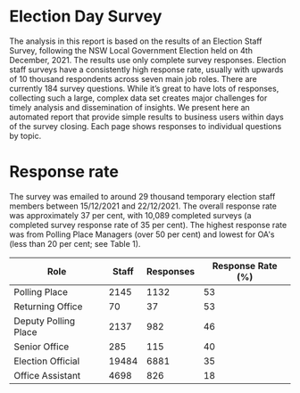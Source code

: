 # Election Day Survey
The analysis in this report is based on the results of an Election Staff Survey, following the 
NSW Local Government Election held on 4th December, 2021. The results use only complete survey 
responses. Election staff surveys have a consistently high response rate, usually with upwards of 
10 thousand respondents across seven main job roles. There are currently 184 survey questions.
While it’s great to have lots of responses, collecting such a large, complex data set creates 
major challenges for timely analysis and dissemination of insights. We present here an automated 
report that provide simple results to business users within days of the survey closing. 
Each page shows responses to individual questions by topic.



# **Response rate** 
The survey was emailed to around 29 thousand temporary election staff members between 15/12/2021 and 22/12/2021. 
The overall response rate was approximately 37 per cent, with 10,089 completed surveys (a completed survey response 
rate of 35 per cent). The highest response rate was from Polling Place Managers (over 50 per cent) and lowest for 
OA's (less than 20 per cent; see Table 1). 


| Role                 | Staff | Responses | Response Rate (%) |
|----------------------|-------|-----------|-------------------|
| Polling Place        | 2145  | 1132      | 53                |
| Returning Office     | 70    | 37        | 53                |
| Deputy Polling Place | 2137  | 982       | 46                |
| Senior Office        | 285   | 115       | 40                |
| Election Official    | 19484 | 6881      | 35                |
| Office Assistant     | 4698  | 826       | 18                |




